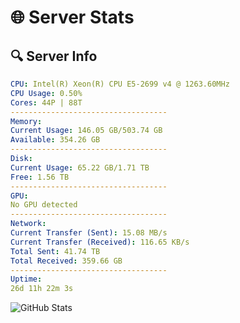 # 🌐 Server Stats
## 🔍 Server Info
```yaml
CPU: Intel(R) Xeon(R) CPU E5-2699 v4 @ 1263.60MHz
CPU Usage: 0.50%
Cores: 44P | 88T
-----------------------------------
Memory:
Current Usage: 146.05 GB/503.74 GB
Available: 354.26 GB
-----------------------------------
Disk:
Current Usage: 65.22 GB/1.71 TB
Free: 1.56 TB
-----------------------------------
GPU:
No GPU detected
-----------------------------------
Network:
Current Transfer (Sent): 15.08 MB/s
Current Transfer (Received): 116.65 KB/s
Total Sent: 41.74 TB
Total Received: 359.66 GB
-----------------------------------
Uptime:
26d 11h 22m 3s
```
![GitHub Stats](https://img.shields.io/badge/Updated-2025-04-03_08:44:52-blue)